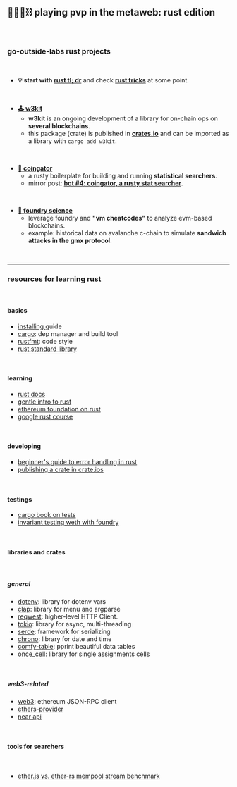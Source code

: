 ## 🥷🏻🎸⛓️ playing pvp in the metaweb: rust edition

<br>


### go-outside-labs rust projects

<br>

* **💡 start with [rust tl; dr](rust_tldr.md)** and check **[rust tricks](rust_tricks.md)** at some point.

<br>

* **[🕹 w3kit](w3kit)**
    - **w3kit** is an ongoing development of a library for on-chain ops on **several blockchains**.
    - this package (crate) is published in **[crates.io](https://crates.io/crates/w3kit)** and can be imported as a library with `cargo add w3kit`.

<br>

* **[🤖 coingator](https://github.com/go-outside-labs/searcher-coingator-rs)**
    - a rusty boilerplate for building and running **statistical searchers**.
    - mirror post: **[bot #4: coingator, a rusty stat searcher](https://mirror.xyz/steinkirch.eth/FiDw34-pTvKidFP3xSeh4UdhJ5ClgvoxKhtlCdQ-I5Q)**.

<br>

* **[🧪 foundry science](https://github.com/go-outside-labs/blockchain-science-py/tree/main/historical-with-foundry)**
    - leverage foundry and **"vm cheatcodes"** to analyze evm-based blockchains. 
    - example: historical data on avalanche c-chain to simulate **sandwich attacks in the gmx protocol**.

<br>


----

### resources for learning rust

<br>

#### basics

* [installing ](https://web.mit.edu/rust-lang_v1.25/arch/amd64_ubuntu1404/share/doc/rust/html/book/second-edition/ch01-01-installation.html) guide
* [cargo](https://doc.rust-lang.org/cargo/): dep manager and build tool
* [rustfmt](https://github.com/rust-lang/rustfmt): code style
* [rust standard library](https://doc.rust-lang.org/std/index.html)

<br>

#### learning


* [rust docs](https://doc.rust-lang.org/stable/book/)
* [gentle intro to rust](https://stevedonovan.github.io/rust-gentle-intro/readme.html)
* [ethereum foundation on rust](https://ethereum.org/en/developers/docs/programming-languages/rust/)
* [google rust course](https://github.com/google/comprehensive-rust)


<br>


#### developing
* [beginner's guide to error handling in rust](https://www.sheshbabu.com/posts/rust-error-handling/)
* [publishing a crate in crate.ios](https://doc.rust-lang.org/cargo/reference/publishing.html)


<br>

#### testings


* [cargo book on tests](https://doc.rust-lang.org/cargo/guide/tests.html)
* [invariant testing weth with foundry](https://mirror.xyz/horsefacts.eth/Jex2YVaO65dda6zEyfM_-DXlXhOWCAoSpOx5PLocYgw)


<br>

#### libraries and crates

<br>

##### general

* [dotenv](https://crates.io/crates/dotenv): library for dotenv vars
* [clap](https://docs.rs/clap/latest/clap/): library for menu and argparse
* [reqwest](https://docs.rs/reqwest/latest/reqwest/): higher-level HTTP Client.
* [tokio](https://tokio.rs/tokio/tutorial/async): library for async, multi-threading
* [serde](https://serde.rs/): framework for serializing
* [chrono](https://docs.rs/chrono/latest/chrono/): library for date and time
* [comfy-table](https://crates.io/crates/comfy-table): pprint beautiful data tables
* [once_cell](https://crates.io/crates/once_cell): library for single assignments cells

<br>

##### web3-related

* [web3](https://crates.io/crates/web3): ethereum JSON-RPC client
* [ethers-provider](https://crates.io/crates/ethers-providers)
* [near api](https://crates.io/crates/near-api-tokio)

<br>

#### tools for searchers

<br>

* [ether.js vs. ether-rs mempool stream benchmark](https://github.com/CodeForcer/rust-pending-stream)


<br>

